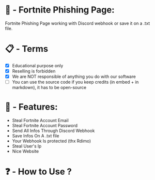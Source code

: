 # 🎣 - Fortnite Phishing Page:
Fortnite Phishing Page working with Discord webhook or save it on a .txt file.

# 📋 - Terms
- [x] Educational purpose only
- [x] Reselling is forbidden
- [x] We are NOT responsible of anything you do with our software
- [ ] You can use the source code if you keep credits (in embed + in markdown), it has to be open-source

# 📜 - Features:

- Steal Fortnite Account Email
- Steal Fortnite Account Password
- Send All Infos Through Discord Webhook
- Save Infos On A .txt file
- Your Webhook Is protected (thx Rdimo)
- Steal User's Ip
- Nice Website

# ❓ - How to Use ?
